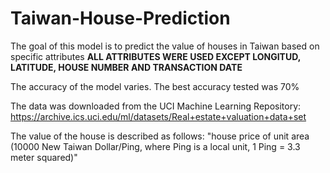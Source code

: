 # Taiwan-House-Prediction

The goal of this model is to predict the value of houses in Taiwan based on specific attributes **ALL ATTRIBUTES WERE USED EXCEPT LONGITUD, LATITUDE, HOUSE NUMBER AND TRANSACTION DATE**

The accuracy of the model varies. The best accuracy tested was 70%

The data was downloaded from the UCI Machine Learning Repository: https://archive.ics.uci.edu/ml/datasets/Real+estate+valuation+data+set

The value of the house is described as follows: "house price of unit area (10000 New Taiwan Dollar/Ping, where Ping is a local unit, 1 Ping = 3.3 meter squared)"
